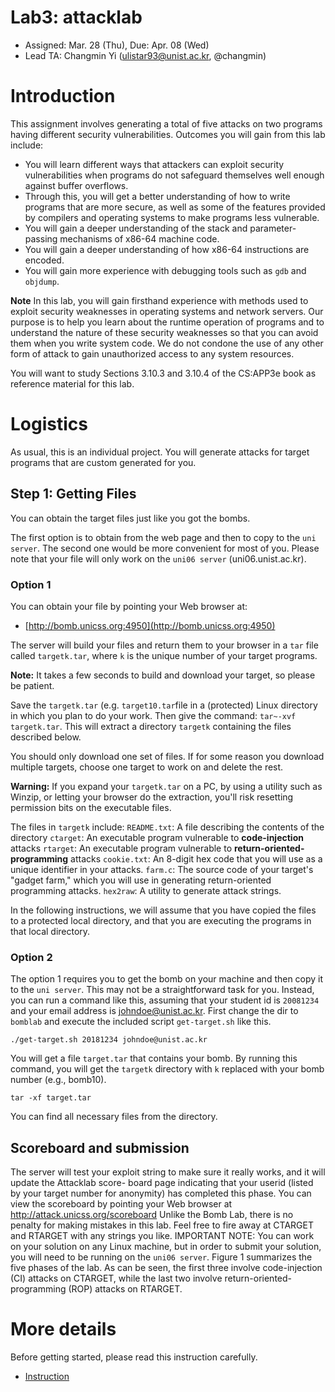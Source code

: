 # Lab3: attacklab

- Assigned: Mar. 28 (Thu), Due: Apr. 08 (Wed)
- Lead TA: Changmin Yi (ulistar93@unist.ac.kr, @changmin)

# Introduction


This assignment involves generating a total of five attacks on two
programs having different security vulnerabilities.
Outcomes you will gain from this lab include:

- You will learn different ways that attackers can exploit
  security vulnerabilities when programs do not safeguard themselves
  well enough against buffer overflows.
- Through this, you will get a better understanding of how to write
  programs that are more secure, as well as some of the features
  provided by compilers and operating systems to make programs less
  vulnerable.
- You will gain a deeper understanding of the stack and
  parameter-passing mechanisms of x86-64 machine code.
- You will gain a deeper understanding of how x86-64 instructions
  are encoded.
- You will gain more experience with debugging tools such as `gdb`
  and `objdump`.


**Note** In this lab, you will gain firsthand experience with
methods used to exploit security weaknesses in operating systems and
network servers. Our purpose is to help you learn about the runtime
operation of programs and to understand the nature of these security
weaknesses so that you can avoid them when you write system code. We do
not condone the use of any other form of attack to gain
unauthorized access to any system resources.

You will want to study Sections 3.10.3 and 3.10.4 of the CS:APP3e book
as reference material for this lab.

# Logistics

As usual, this is an individual project.  You will generate attacks
for target programs that are custom generated for you.  

## Step 1: Getting Files

You can obtain the target files just like you got the bombs.

The first option is to obtain from the web page and then to copy to
the `uni server`.
The second one would be more convenient for most of you. Please note that
your file will only work on the `uni06 server` (uni06.unist.ac.kr).

### Option 1

You can obtain your file by pointing your Web browser at:

- [http://bomb.unicss.org:4950](http://bomb.unicss.org:4950)


The server will build your files and return them to your browser in a
`tar` file called `targetk.tar`, where `k` is the unique
number of your target programs.

**Note:** It takes a few seconds to build and download your target,
so please be patient. 

Save the `targetk.tar` (e.g. `target10.tar`file in a (protected) Linux
directory in which you plan to do your work.  Then give the command:
`tar~-xvf targetk.tar`. This will extract a
directory `targetk` containing the files described below.

You should only download one set of files. If for some reason you download multiple
targets, choose one target to work on and delete the rest.

**Warning:** If you expand your `targetk.tar` on a
PC, by using a utility such as Winzip, or letting your browser do the
extraction, you'll risk resetting permission bits on the executable
files.  


The files in `targetk` include:
`README.txt`: A file describing the contents of the directory
`ctarget`: An executable program vulnerable to **code-injection**
  attacks
`rtarget`: An executable program vulnerable to 
  **return-oriented-programming** attacks
`cookie.txt`: An 8-digit hex code that you will use as a
  unique identifier in your attacks.
`farm.c`: The source code of your target's "gadget farm,"
which you will use in generating return-oriented programming attacks.
`hex2raw`: A utility to generate attack strings.

In the following instructions, we will assume that you have copied the
files to a protected local directory, and that you are
executing the programs in that local directory.


### Option 2

The option 1 requires you to get the bomb on your machine and then copy it to
the `uni server`. This may not be a straightforward task for you. Instead,
you can run a command like this, assuming that your student id is `20081234` and
your email address is johndoe@unist.ac.kr. First change the dir to `bomblab` and
execute the included script `get-target.sh` like this. 

```
./get-target.sh 20181234 johndoe@unist.ac.kr
```

You will get a file `target.tar` that contains your bomb. By running this command,
you will get the `targetk` directory with `k` replaced with your bomb number (e.g.,
bomb10).

```
tar -xf target.tar
```

You can find all necessary files from the directory.

## Scoreboard and submission

The server will test your exploit string to make sure it really works, and it will update the Attacklab score- board page indicating that your userid (listed by your target number for anonymity) has completed this phase.
You can view the scoreboard by pointing your Web browser at
    http://attack.unicss.org/scoreboard
    Unlike the Bomb Lab, there is no penalty for making mistakes in this lab. Feel free to fire away at CTARGET and RTARGET with any strings you like.
    IMPORTANT NOTE: You can work on your solution on any Linux machine, but in order to submit your solution, you will need to be running on the `uni06 server`.
     Figure 1 summarizes the five phases of the lab. As can be seen, the first three involve code-injection (CI) attacks on CTARGET, while the last two involve return-oriented-programming (ROP) attacks on RTARGET.

# More details

Before getting started, please read this instruction carefully.
- [Instruction](attacklab.pdf)
